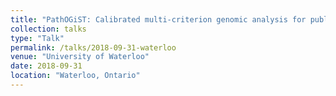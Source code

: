 ```yaml
---
title: "PathOGiST: Calibrated multi-criterion genomic analysis for public health microbiology"
collection: talks
type: "Talk"
permalink: /talks/2018-09-31-waterloo
venue: "University of Waterloo"
date: 2018-09-31
location: "Waterloo, Ontario"
---
```

